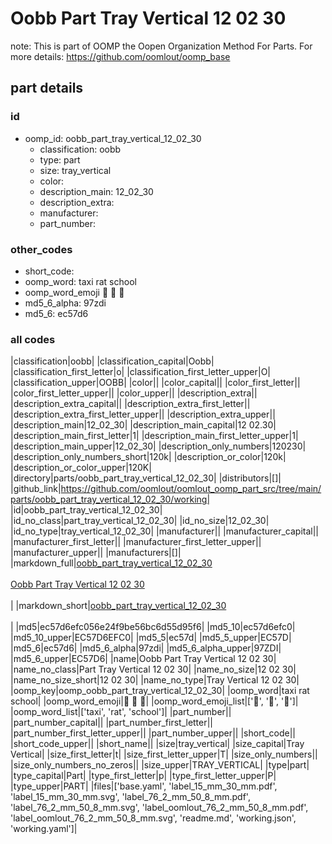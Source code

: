 # Oobb Part Tray Vertical 12 02 30  

note: This is part of OOMP the Oopen Organization Method For Parts. For more details: https://github.com/oomlout/oomp_base

##  part details





### id
* oomp_id: oobb_part_tray_vertical_12_02_30
  * classification: oobb
  * type: part
  * size: tray_vertical
  * color: 
  * description_main: 12_02_30
  * description_extra: 
  * manufacturer: 
  * part_number: 

### other_codes
* short_code: 
* oomp_word: taxi rat school
* oomp_word_emoji :taxi: :rat: :school:
* md5_6_alpha: 97zdi
* md5_6: ec57d6

### all codes 
|classification|oobb|
|classification_capital|Oobb|
|classification_first_letter|o|
|classification_first_letter_upper|O|
|classification_upper|OOBB|
|color||
|color_capital||
|color_first_letter||
|color_first_letter_upper||
|color_upper||
|description_extra||
|description_extra_capital||
|description_extra_first_letter||
|description_extra_first_letter_upper||
|description_extra_upper||
|description_main|12_02_30|
|description_main_capital|12 02.30|
|description_main_first_letter|1|
|description_main_first_letter_upper|1|
|description_main_upper|12_02_30|
|description_only_numbers|120230|
|description_only_numbers_short|120k|
|description_or_color|120k|
|description_or_color_upper|120K|
|directory|parts/oobb_part_tray_vertical_12_02_30|
|distributors|[]|
|github_link|https://github.com/oomlout/oomlout_oomp_part_src/tree/main/parts/oobb_part_tray_vertical_12_02_30/working|
|id|oobb_part_tray_vertical_12_02_30|
|id_no_class|part_tray_vertical_12_02_30|
|id_no_size|12_02_30|
|id_no_type|tray_vertical_12_02_30|
|manufacturer||
|manufacturer_capital||
|manufacturer_first_letter||
|manufacturer_first_letter_upper||
|manufacturer_upper||
|manufacturers|[]|
|markdown_full|[oobb_part_tray_vertical_12_02_30](https://github.com/oomlout/oomlout_oomp_part_src/tree/main/parts/oobb_part_tray_vertical_12_02_30/working)<br>[](https://github.com/oomlout/oomlout_oomp_part_src/tree/main/parts/oobb_part_tray_vertical_12_02_30/working)<br>[Oobb Part Tray Vertical 12 02 30](https://github.com/oomlout/oomlout_oomp_part_src/tree/main/parts/oobb_part_tray_vertical_12_02_30/working)<br><br>|
|markdown_short|[oobb_part_tray_vertical_12_02_30](https://github.com/oomlout/oomlout_oomp_part_src/tree/main/parts/oobb_part_tray_vertical_12_02_30/working)<br><br>|
|md5|ec57d6efc056e24f9be56bc6d55d95f6|
|md5_10|ec57d6efc0|
|md5_10_upper|EC57D6EFC0|
|md5_5|ec57d|
|md5_5_upper|EC57D|
|md5_6|ec57d6|
|md5_6_alpha|97zdi|
|md5_6_alpha_upper|97ZDI|
|md5_6_upper|EC57D6|
|name|Oobb Part Tray Vertical 12 02 30|
|name_no_class|Part Tray Vertical 12 02 30|
|name_no_size|12 02 30|
|name_no_size_short|12 02 30|
|name_no_type|Tray Vertical 12 02 30|
|oomp_key|oomp_oobb_part_tray_vertical_12_02_30|
|oomp_word|taxi rat school|
|oomp_word_emoji|:taxi: :rat: :school:|
|oomp_word_emoji_list|[':taxi:', ':rat:', ':school:']|
|oomp_word_list|['taxi', 'rat', 'school']|
|part_number||
|part_number_capital||
|part_number_first_letter||
|part_number_first_letter_upper||
|part_number_upper||
|short_code||
|short_code_upper||
|short_name||
|size|tray_vertical|
|size_capital|Tray Vertical|
|size_first_letter|t|
|size_first_letter_upper|T|
|size_only_numbers||
|size_only_numbers_no_zeros||
|size_upper|TRAY_VERTICAL|
|type|part|
|type_capital|Part|
|type_first_letter|p|
|type_first_letter_upper|P|
|type_upper|PART|
|files|['base.yaml', 'label_15_mm_30_mm.pdf', 'label_15_mm_30_mm.svg', 'label_76_2_mm_50_8_mm.pdf', 'label_76_2_mm_50_8_mm.svg', 'label_oomlout_76_2_mm_50_8_mm.pdf', 'label_oomlout_76_2_mm_50_8_mm.svg', 'readme.md', 'working.json', 'working.yaml']|
